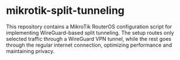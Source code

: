 # mikrotik-split-tunneling
This repository contains a MikroTik RouterOS configuration script for implementing WireGuard-based split tunneling. The setup routes only selected traffic through a WireGuard VPN tunnel, while the rest goes through the regular internet connection, optimizing performance and maintaining privacy.
